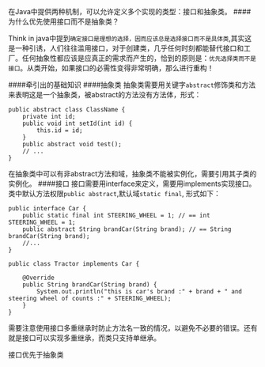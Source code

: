 在Java中提供两种机制，可以允许定义多个实现的类型：接口和抽象类。
####为什么优先使用接口而不是抽象类？

Think in java中提到`确定接口是理想的选择，因而应该总是选择接口而不是具体类`,其实这是一种引诱，人们往往滥用接口，对于创建类，几乎任何时刻都能替代接口和工厂。任何抽象性都应该是应真正的需求而产生的，恰到的原则是：`优先选择类而不是接口`。从类开始，如果接口的必需性变得非常明确，那么进行重构！

####牵引出的基础知识
####抽象类
抽象类需要用关键字`abstract`修饰类和方法来表明这是一个抽象类，被abstract的方法没有方法体，形式：
```
public abstract class ClassName {
    private int id;
    public void int setId(int id) {
        this.id = id;
    }
    public abstract void test();
    // ... 
}
```
在抽象类中可以有非abstract方法和域，抽象类不能被实例化，需要引用其子类的实例化。
####接口
接口需要用interface来定义，需要用implements实现接口。类中默认方法权限`public abstract`,默认域`static final`, 形式如下：
```
public interface Car {
    public static final int STEERING_WHEEL = 1; // == int STEERING_WHEEL = 1;
    public abstract String brandCar(String brand); // == String brandCar(String brand);
    //...
}

public class Tractor implements Car {

    @Override
    public String brandCar(String brand) {
        System.out.println("this is car's brand :" + brand + " and steering wheel of counts :" + STEERING_WHEEL);
    }
}
```
需要注意使用接口多重继承时防止方法名一致的情况，以避免不必要的错误。还有就是接口可以实现多重继承，而类只支持单继承。


接口优先于抽象类
